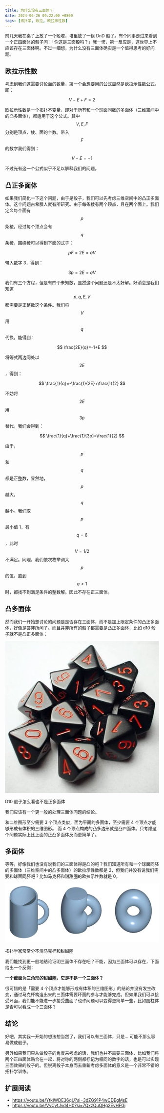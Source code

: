 ```yaml
---
title: 为什么没有三面体？
date: 2024-06-26 09:22:00 +0800
tags: [拓扑学, 欧拉, 欧拉示性数]
---
```


前几天我在桌子上放了一个骰塔，塔里放了一组 DnD 骰子。有个同事走过来看到一个正四面体的骰子问：「你这是三面骰吗？」我一愣，第一反应是，这世界上不应该存在三面体啊。不过一细想，为什么没有三面体确实是一个值得思考的好问题。

## 欧拉示性数

考虑到我们这需要讨论面的数量，第一个会想要用的公式显然是欧拉示性数公式，即：

$$
V-E+F=2
$$

欧拉示性数是一个拓扑不变量，即对于所有和一个球面同胚的多面体（三维空间中的凸多面体），都适用于这个公式。其中 $$V,E,F$$ 分别是顶点、棱、面的个数。带入 $$F$$ 的数字我们得到：

$$
V-E=-1
$$

不过光有这一个公式似乎不足以解释我们的问题。

## 凸正多面体

如果我们简化一下这个问题，由于是骰子，我们可以先考虑三维空间中的凸正多面体。这个问题古希腊人就有所研究。由于每条棱有两个顶点，且在两个面上。我们定义每个面有 $$p$$ 条棱，经过每个顶点会有 $$q$$ 条棱，围绕棱可以得到下面的式子：

$$
pF=2E=qV
$$

带入数字 3，得到：

$$
3p=2E=qV
$$

我们有三个方程，但是有四个未知数，显然这个问题还是不太好解。好消息是我们知道 $$p,q,E,V$$ 都需要是正整数这个条件。我们将 $$V$$ 用 $$q$$ 代换，能得到：

$$
\frac{2E}{q}=-1+E
$$

将等式两边同处以 $$2E$$，得到：

$$
\frac{1}{q}=-\frac{1}{2E}+\frac{1}{2}
$$

不妨将 $$2E$$ 用 $$3p$$ 替代，我们会得到：

$$
\frac{1}{q}+\frac{1}{3p}=\frac{1}{2}
$$

由于，$$p$$ 和 $$q$$ 都是正整数，显然地，$$p$$ 越大，$$q$$ 越小。我们取 $$p$$ 最小值 1，有 $$q = 6$$ ，此时 $$V = 1/2$$ 不满足。同理，我们依次枚举调大 $$p$$ 的值，直到 $$q < 1$$ 时，都找不到满足条件的整数解。因此不存在正三面体。

## 凸多面体

然而我们一开始想讨论的问题是是否存在三面体，而不是加上限定条件的凸正多面体，好像是答非所问了。而且并非所有的骰子都需要是凸正多面体，比如 d10 骰子就不是凸正多面体：

![D10 骰子怎么看也不是正多面体](/assets/images/dice-d10.png)

D10 骰子怎么看也不是正多面体

我们应该有一个更一般的处理三面体问题的结论。

和二维图形至少需要 3 个顶点类似，面为平面的多面体，至少需要 4 个顶点才能够形成有体积的三维图形。 而 4 个顶点构成的凸多边形就是凸四面体。只考虑这个问题实际上比上面的正凸多面体反而更简单了。

## 多面体

等等，好像我们也没有说我们的三面体得是凸的吧？我们知道所有和一个球面同胚的多面体（三维空间中的凸多面体）的欧拉示性数都是 2，但我们并没有说我们需要和球面同胚吧？比如马克杯和甜甜圈的欧拉示性数就是 0。

![拓扑学家常常分不清马克杯和甜甜圈](/assets/images/mug-donuts.jpg)

拓扑学家常常分不清马克杯和甜甜圈

我们能找到更一般地结论证明三面体不存在吧？不能，因为三面体可以存在，下面给出一个反例：

**一个截面为三角形的甜甜圈，它是不是一个三面体？**

很可惜的是「需要 4 个顶点才能够形成有体积的三维图形」的结论并没有发生改变，通过马克杯构造出来的三面体需要环面的参与才能够完成。但如果我们可以接受环面，我们能不能进一步接受曲面？也许问题可以变得更简单一些，比如圆柱体是否可以看成一个三面体？

## 结论

好吧，其实我一开始的想法想当然了，我们可以有三面体，只是… 可能不那么容易做成骰子。

另外如果我们只从做骰子的角度来考虑的话，我们也并不需要三面体，比如我们将两个正四面体贴合在一起，将对称的两侧都标记为相同的数字的话，也是可以实现三面效果的骰子的。但脱离骰子本身而去重新考虑多面体的意义是一个非常不错的拓扑学训练。

## 扩展阅读

- https://youtu.be/YtkIWDE36qU?si=3dZG91P4wCDEgMsE
- https://youtu.be/VvCytJvd4H0?si=7QxzQuQHg2EvHFGj
